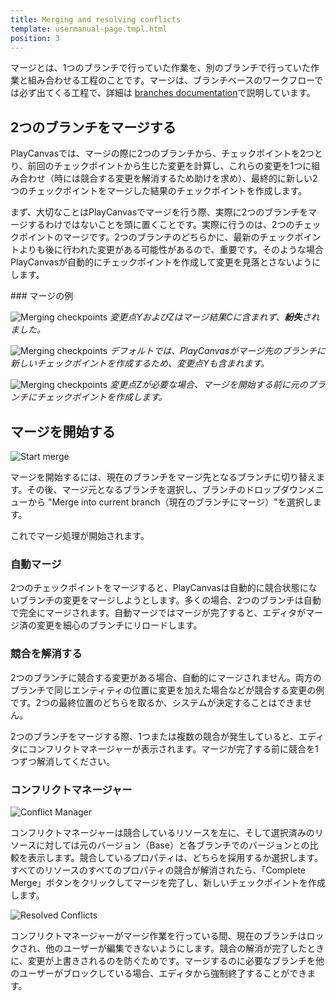 ```yaml
---
title: Merging and resolving conflicts
template: usermanual-page.tmpl.html
position: 3
---
```


マージとは、1つのブランチで行っていた作業を、別のブランチで行っていた作業と組み合わせる工程のことです。マージは、ブランチベースのワークフローでは必ず出てくる工程で、詳細は [branches documentation][1]で説明しています。

## 2つのブランチをマージする

PlayCanvasでは、マージの際に2つのブランチから、チェックポイントを2つとり、前回のチェックポイントから生じた変更を計算し、これらの変更を1つに組み合わせ（時には競合する変更を解消するため助けを求め）、最終的に新しい2つのチェックポイントをマージした結果のチェックポイントを作成します。

まず、大切なことはPlayCanvasでマージを行う際、実際に2つのブランチをマージするわけではないことを頭に置くことです。実際に行うのは、2つのチェックポイントのマージです。2つのブランチのどちらかに、最新のチェックポイントよりも後に行われた変更がある可能性があるので、重要です。そのような場合PlayCanvasが自動的にチェックポイントを作成して変更を見落とさないようにします。

### マージの例

![Merging checkpoints][6]
*変更点YおよびZはマージ結果Cに含まれず、**紛失**されました。*

![Merging checkpoints][7]
*デフォルトでは、PlayCanvasがマージ先のブランチに新しいチェックポイントを作成するため、変更点Yも含まれます。*

![Merging checkpoints][8]
*変更点Zが必要な場合、マージを開始する前に元のブランチにチェックポイントを作成します。*

## マージを開始する

![Start merge][3]

マージを開始するには、現在のブランチをマージ先となるブランチに切り替えます。その後、マージ元となるブランチを選択し、ブランチのドロップダウンメニューから "Merge into current branch（現在のブランチにマージ）"を選択します。

これでマージ処理が開始されます。

### 自動マージ

2つのチェックポイントをマージすると、PlayCanvasは自動的に競合状態にないブランチの変更をマージしようとします。多くの場合、2つのブランチは自動で完全にマージされます。自動マージではマージが完了すると、エディタがマージ済の変更を細心のブランチにリロードします。

### 競合を解消する

2つのブランチに競合する変更がある場合、自動的にマージされません。両方のブランチで同じエンティティの位置に変更を加えた場合などが競合する変更の例です。2つの最終位置のどちらを取るか、システムが決定することはできません。

2つのブランチをマージする際、1つまたは複数の競合が発生していると、エディタにコンフリクトマネージャーが表示されます。マージが完了する前に競合を1つずつ解消してください。

### コンフリクトマネージャー

![Conflict Manager][4]

コンフリクトマネージャーは競合しているリソースを左に、そして選択済みのリソースに対しては元のバージョン（Base）と各ブランチでのバージョンとの比較を表示します。競合しているプロパティは、どちらを採用するか選択します。すべてのリソースのすべてのプロパティの競合が解消されたら、「Complete Merge」ボタンをクリックしてマージを完了し、新しいチェックポイントを作成します。

![Resolved Conflicts][5]

コンフリクトマネージャーがマージ作業を行っている間、現在のブランチはロックされ、他のユーザーが編集できないようにします。競合の解消が完了したときに、変更が上書きされるのを防ぐためです。マージするのに必要なブランチを他のユーザーがブロックしている場合、エディタから強制終了することができます。

[1]: /user-manual/version-control/branches

[3]: /images/user-manual/version-control/start-merge.jpg
[4]: /images/user-manual/version-control/conflict-manager.jpg
[5]: /images/user-manual/version-control/conflicts-resolved.jpg

[6]: /images/user-manual/version-control/merging-checkpoints-1.png
[7]: /images/user-manual/version-control/merging-checkpoints-2.png
[8]: /images/user-manual/version-control/merging-checkpoints-3.png

